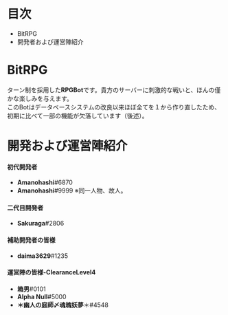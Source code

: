 # 目次
 - BitRPG
 - 開発者および運営陣紹介
# BitRPG
ターン制を採用した**RPGBot**です。貴方のサーバーに刺激的な戦いと、ほんの僅かな楽しみを与えます。  
このBotはデータベースシステムの改良以来ほぼ全てを１から作り直したため、初期に比べて一部の機能が欠落しています（後述）。 
# 開発および運営陣紹介
#### 初代開発者
* **Amanohashi**#6870
* **Amanohashi**#9999 ※同一人物、故人。
#### 二代目開発者
* **Sakuraga**#2806
#### 補助開発者の皆様
* **daima3629**#1235
#### 運営陣の皆様-ClearanceLevel4
* **箱男**#0101
* **Alpha Null**#5000
* **＊幽人の庭師〆魂魄妖夢**＊#4548
